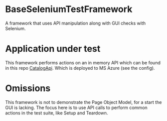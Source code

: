 # BaseSeleniumTestFramework
A framework that uses API manipulation along with GUI checks with Selenium.

# Application under test
This framework performs actions on an in memory API which can be found in this repo [CatalogApi](https://github.com/jholsgrove/CatalogApi). Which is deployed to MS Azure (see the config).

# Omissions
This framework is not to demonstrate the Page Object Model, for a start the GUI is lacking. The focus here is to use API calls to perform common actions in the test suite, like Setup and Teardown.